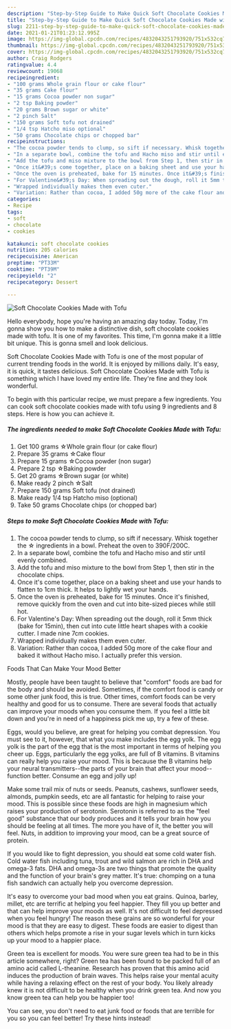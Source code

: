 ```yaml
---
description: "Step-by-Step Guide to Make Quick Soft Chocolate Cookies Made with Tofu"
title: "Step-by-Step Guide to Make Quick Soft Chocolate Cookies Made with Tofu"
slug: 2211-step-by-step-guide-to-make-quick-soft-chocolate-cookies-made-with-tofu
date: 2021-01-21T01:23:12.995Z
image: https://img-global.cpcdn.com/recipes/4832043251793920/751x532cq70/soft-chocolate-cookies-made-with-tofu-recipe-main-photo.jpg
thumbnail: https://img-global.cpcdn.com/recipes/4832043251793920/751x532cq70/soft-chocolate-cookies-made-with-tofu-recipe-main-photo.jpg
cover: https://img-global.cpcdn.com/recipes/4832043251793920/751x532cq70/soft-chocolate-cookies-made-with-tofu-recipe-main-photo.jpg
author: Craig Rodgers
ratingvalue: 4.4
reviewcount: 19068
recipeingredient:
- "100 grams Whole grain flour or cake flour"
- "35 grams Cake flour"
- "15 grams Cocoa powder non sugar"
- "2 tsp Baking powder"
- "20 grams Brown sugar or white"
- "2 pinch Salt"
- "150 grams Soft tofu not drained"
- "1/4 tsp Hatcho miso optional"
- "50 grams Chocolate chips or chopped bar"
recipeinstructions:
- "The cocoa powder tends to clump, so sift if necessary. Whisk together the ☆ ingredients in a bowl. Preheat the oven to 390F/200C."
- "In a separate bowl, combine the tofu and Hacho miso and stir until evenly combined."
- "Add the tofu and miso mixture to the bowl from Step 1, then stir in the chocolate chips."
- "Once it&#39;s come together, place on a baking sheet and use your hands to flatten to 1cm thick. It helps to lightly wet your hands."
- "Once the oven is preheated, bake for 15 minutes. Once it&#39;s finished, remove quickly from the oven and cut into bite-sized pieces while still hot."
- "For Valentine&#39;s Day: When spreading out the dough, roll it 5mm thick (bake for 15min), then cut into cute little heart shapes with a cookie cutter. I made nine 7cm cookies."
- "Wrapped individually makes them even cuter."
- "Variation: Rather than cocoa, I added 50g more of the cake flour and baked it without Hacho miso. I actually prefer this version."
categories:
- Recipe
tags:
- soft
- chocolate
- cookies

katakunci: soft chocolate cookies 
nutrition: 205 calories
recipecuisine: American
preptime: "PT33M"
cooktime: "PT39M"
recipeyield: "2"
recipecategory: Dessert

---
```



![Soft Chocolate Cookies Made with Tofu](https://img-global.cpcdn.com/recipes/4832043251793920/751x532cq70/soft-chocolate-cookies-made-with-tofu-recipe-main-photo.jpg)

Hello everybody, hope you're having an amazing day today. Today, I'm gonna show you how to make a distinctive dish, soft chocolate cookies made with tofu. It is one of my favorites. This time, I'm gonna make it a little bit unique. This is gonna smell and look delicious.



Soft Chocolate Cookies Made with Tofu is one of the most popular of current trending foods in the world. It is enjoyed by millions daily. It's easy, it is quick, it tastes delicious. Soft Chocolate Cookies Made with Tofu is something which I have loved my entire life. They're fine and they look wonderful.


To begin with this particular recipe, we must prepare a few ingredients. You can cook soft chocolate cookies made with tofu using 9 ingredients and 8 steps. Here is how you can achieve it.

<!--inarticleads1-->

##### The ingredients needed to make Soft Chocolate Cookies Made with Tofu:

1. Get 100 grams ☆Whole grain flour (or cake flour)
1. Prepare 35 grams ☆Cake flour
1. Prepare 15 grams ☆Cocoa powder (non sugar)
1. Prepare 2 tsp ☆Baking powder
1. Get 20 grams ☆Brown sugar (or white)
1. Make ready 2 pinch ☆Salt
1. Prepare 150 grams Soft tofu (not drained)
1. Make ready 1/4 tsp Hatcho miso (optional)
1. Take 50 grams Chocolate chips (or chopped bar)




<!--inarticleads2-->

##### Steps to make Soft Chocolate Cookies Made with Tofu:

1. The cocoa powder tends to clump, so sift if necessary. Whisk together the ☆ ingredients in a bowl. Preheat the oven to 390F/200C.
1. In a separate bowl, combine the tofu and Hacho miso and stir until evenly combined.
1. Add the tofu and miso mixture to the bowl from Step 1, then stir in the chocolate chips.
1. Once it&#39;s come together, place on a baking sheet and use your hands to flatten to 1cm thick. It helps to lightly wet your hands.
1. Once the oven is preheated, bake for 15 minutes. Once it&#39;s finished, remove quickly from the oven and cut into bite-sized pieces while still hot.
1. For Valentine&#39;s Day: When spreading out the dough, roll it 5mm thick (bake for 15min), then cut into cute little heart shapes with a cookie cutter. I made nine 7cm cookies.
1. Wrapped individually makes them even cuter.
1. Variation: Rather than cocoa, I added 50g more of the cake flour and baked it without Hacho miso. I actually prefer this version.




Foods That Can Make Your Mood Better


Mostly, people have been taught to believe that "comfort" foods are bad for the body and should be avoided. Sometimes, if the comfort food is candy or some other junk food, this is true. Other times, comfort foods can be very healthy and good for us to consume. There are several foods that actually can improve your moods when you consume them. If you feel a little bit down and you're in need of a happiness pick me up, try a few of these.

Eggs, would you believe, are great for helping you combat depression. You must see to it, however, that what you make includes the egg yolk. The egg yolk is the part of the egg that is the most important in terms of helping you cheer up. Eggs, particularly the egg yolks, are full of B vitamins. B vitamins can really help you raise your mood. This is because the B vitamins help your neural transmitters--the parts of your brain that affect your mood--function better. Consume an egg and jolly up!

Make some trail mix of nuts or seeds. Peanuts, cashews, sunflower seeds, almonds, pumpkin seeds, etc are all fantastic for helping to raise your mood. This is possible since these foods are high in magnesium which raises your production of serotonin. Serotonin is referred to as the "feel good" substance that our body produces and it tells your brain how you should be feeling at all times. The more you have of it, the better you will feel. Nuts, in addition to improving your mood, can be a great source of protein.

If you would like to fight depression, you should eat some cold water fish. Cold water fish including tuna, trout and wild salmon are rich in DHA and omega-3 fats. DHA and omega-3s are two things that promote the quality and the function of your brain's grey matter. It's true: chomping on a tuna fish sandwich can actually help you overcome depression. 

It's easy to overcome your bad mood when you eat grains. Quinoa, barley, millet, etc are terrific at helping you feel happier. They fill you up better and that can help improve your moods as well. It's not difficult to feel depressed when you feel hungry! The reason these grains are so wonderful for your mood is that they are easy to digest. These foods are easier to digest than others which helps promote a rise in your sugar levels which in turn kicks up your mood to a happier place.

Green tea is excellent for moods. You were sure green tea had to be in this article somewhere, right? Green tea has been found to be packed full of an amino acid called L-theanine. Research has proven that this amino acid induces the production of brain waves. This helps raise your mental acuity while having a relaxing effect on the rest of your body. You likely already knew it is not difficult to be healthy when you drink green tea. And now you know green tea can help you be happier too!

You can see, you don't need to eat junk food or foods that are terrible for you so you can feel better! Try  these hints  instead!

